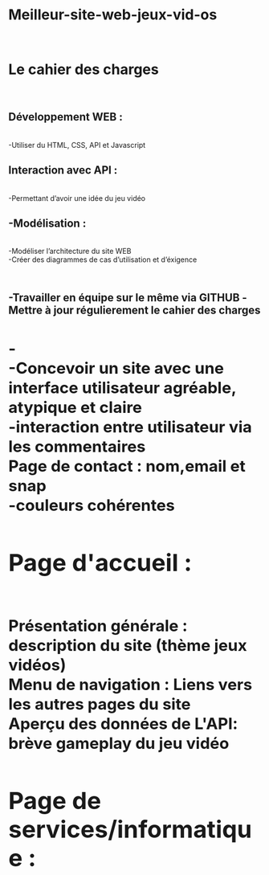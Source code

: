 # Meilleur-site-web-jeux-vid-os
<br>

# Le cahier des charges 
<br>
<h2>Développement WEB :  </h2>
<br>
-Utiliser du HTML, CSS, API et Javascript

<br>
<h2>Interaction avec API :  </h2>
<br>
-Permettant d’avoir une idée du jeu vidéo

<br>
<h2>-Modélisation :</h2>  
<br>
-Modéliser l’architecture du site WEB
<br>
-Créer des diagrammes de cas d’utilisation  et d’éxigence

<br>
<h2><Collaboration et gestion de version avec GITHUB :</h2> 
<br>
-Travailler en équipe sur le même via GITHUB
-Mettre à jour régulierement le cahier des charges

<br>
<h2>-<Désign et expérience utilisateur </h2>
<br>
-Concevoir un site avec une interface utilisateur agréable, atypique et claire
 <br>
-interaction entre utilisateur via les commentaires
<br>
Page de contact : nom,email et snap
<br>
-couleurs cohérentes 
<br>
<h2>Page d'accueil : </h2>
<br>
Présentation générale : description du site (thème jeux vidéos)
<br>
Menu de navigation : Liens vers les autres pages du site
<br>
Aperçu des données de L'API: brève gameplay du jeu vidéo
<br>
<h2>Page de services/informatique :</h2>
<br>



